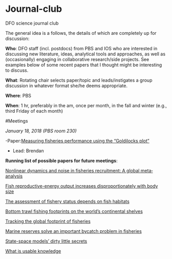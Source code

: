 # Journal-club
DFO science journal club

The general idea is a follows, the details of which are completely up for discussion: 
 
**Who**: DFO staff (incl. postdocs) from PBS and IOS who are interested in discussing new literature, ideas, analytical tools and approaches, as well as (occasionally) engaging in collaborative research/side projects. See examples below of some recent papers that I thought might be interesting to discuss.

**What**: Rotating chair selects paper/topic and leads/instigates a group discussion in whatever format she/he deems appropriate.

**Where**: PBS

**When**: 1 hr, preferably in the am, once per month, in the fall and winter (e.g., third Friday of each month)

#Meetings

*January 18, 2018 (PBS room 230)*

-Paper:[Measuring fisheries performance using the “Goldilocks plot”](https://academic.oup.com/icesjms/advance-article/doi/10.1093/icesjms/fsy138/5133277)
- Lead: Brendan

**Running list of possible papers for future meetings**: 

[Nonlinear dynamics and noise in fisheries recruitment: A global meta‐analysis](https://onlinelibrary.wiley.com/doi/full/10.1111/faf.12304)
 
[Fish reproductive-energy output increases disproportionately with body size](http://science.sciencemag.org/content/360/6389/642)
 
[The assessment of fishery status depends on fish habitats](https://onlinelibrary.wiley.com/doi/full/10.1111/faf.12318)
 
[Bottom trawl fishing footprints on the world’s continental shelves](http://www.pnas.org/content/115/43/E10275)
 
[Tracking the global footprint of fisheries](http://science.sciencemag.org/content/359/6378/904)
 
[Marine reserves solve an important bycatch problem in fisheries](http://www.pnas.org/content/114/34/8927.full)

[State-space models’ dirty little secrets](https://www.nature.com/articles/srep26677)

[What is usable knowledge](http://www.nrcresearchpress.com/doi/abs/10.1139/cjfas-2017-0305#.W_Q2gYjwYuW)
